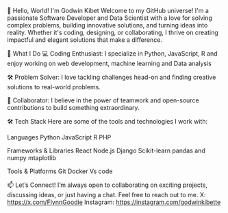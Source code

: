 👋 Hello, World! I'm Godwin Kibet
Welcome to my GitHub universe! I'm a passionate Software Developer and Data Scientist with a love for solving complex problems, building innovative solutions, and turning ideas into reality. Whether it's coding, designing, or collaborating, I thrive on creating impactful and elegant solutions that make a difference.

🚀 What I Do
💻 Coding Enthusiast: I specialize in Python, JavaScript, R and enjoy working on web development, machine learning and Data analysis

🛠️ Problem Solver: I love tackling challenges head-on and finding creative solutions to real-world problems.

🤝 Collaborator: I believe in the power of teamwork and open-source contributions to build something extraordinary.

🛠️ Tech Stack
Here are some of the tools and technologies I work with:

Languages
Python
JavaScript
R
PHP

Frameworks & Libraries
React
Node.js
Django
Scikit-learn
pandas and numpy
mtaplotlib

Tools & Platforms
Git
Docker
Vs code

📫 Let’s Connect!
I’m always open to collaborating on exciting projects, discussing ideas, or just having a chat. Feel free to reach out to me.
X: https://x.com/FlynnGoodie
Instagram: https://instagram.com/godwinkibette

<!---
YegonGodwin/YegonGodwin is a ✨ special ✨ repository because its `README.md` (this file) appears on your GitHub profile.
You can click the Preview link to take a look at your changes.
--->

